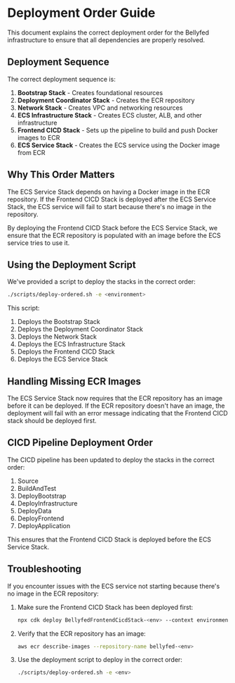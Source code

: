 # Deployment Order Guide

This document explains the correct deployment order for the Bellyfed infrastructure to ensure that all dependencies are properly resolved.

## Deployment Sequence

The correct deployment sequence is:

1. **Bootstrap Stack** - Creates foundational resources
2. **Deployment Coordinator Stack** - Creates the ECR repository
3. **Network Stack** - Creates VPC and networking resources
4. **ECS Infrastructure Stack** - Creates ECS cluster, ALB, and other infrastructure
5. **Frontend CICD Stack** - Sets up the pipeline to build and push Docker images to ECR
6. **ECS Service Stack** - Creates the ECS service using the Docker image from ECR

## Why This Order Matters

The ECS Service Stack depends on having a Docker image in the ECR repository. If the Frontend CICD Stack is deployed after the ECS Service Stack, the ECS service will fail to start because there's no image in the repository.

By deploying the Frontend CICD Stack before the ECS Service Stack, we ensure that the ECR repository is populated with an image before the ECS service tries to use it.

## Using the Deployment Script

We've provided a script to deploy the stacks in the correct order:

```bash
./scripts/deploy-ordered.sh -e <environment>
```

This script:

1. Deploys the Bootstrap Stack
2. Deploys the Deployment Coordinator Stack
3. Deploys the Network Stack
4. Deploys the ECS Infrastructure Stack
5. Deploys the Frontend CICD Stack
6. Deploys the ECS Service Stack

## Handling Missing ECR Images

The ECS Service Stack now requires that the ECR repository has an image before it can be deployed. If the ECR repository doesn't have an image, the deployment will fail with an error message indicating that the Frontend CICD stack should be deployed first.

## CICD Pipeline Deployment Order

The CICD pipeline has been updated to deploy the stacks in the correct order:

1. Source
2. BuildAndTest
3. DeployBootstrap
4. DeployInfrastructure
5. DeployData
6. DeployFrontend
7. DeployApplication

This ensures that the Frontend CICD Stack is deployed before the ECS Service Stack.

## Troubleshooting

If you encounter issues with the ECS service not starting because there's no image in the ECR repository:

1. Make sure the Frontend CICD Stack has been deployed first:

    ```bash
    npx cdk deploy BellyfedFrontendCicdStack-<env> --context environment=<env>
    ```

2. Verify that the ECR repository has an image:

    ```bash
    aws ecr describe-images --repository-name bellyfed-<env>
    ```

3. Use the deployment script to deploy in the correct order:
    ```bash
    ./scripts/deploy-ordered.sh -e <env>
    ```
